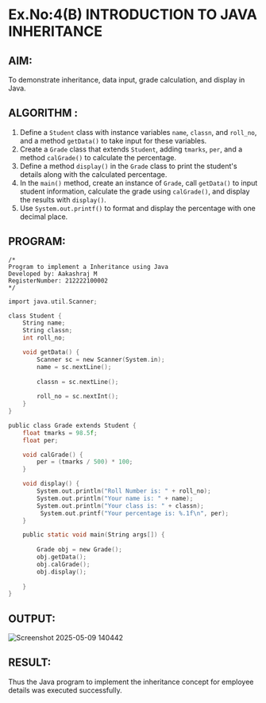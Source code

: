 # Ex.No:4(B) INTRODUCTION TO JAVA INHERITANCE

## AIM:
To demonstrate inheritance, data input, grade calculation, and display in Java.

## ALGORITHM :

1. Define a `Student` class with instance variables `name`, `classn`, and `roll_no`, and a method `getData()` to take input for these variables.
2. Create a `Grade` class that extends `Student`, adding `tmarks`, `per`, and a method `calGrade()` to calculate the percentage.
3. Define a method `display()` in the `Grade` class to print the student's details along with the calculated percentage.
4. In the `main()` method, create an instance of `Grade`, call `getData()` to input student information, calculate the grade using `calGrade()`, and display the results with `display()`.
5. Use `System.out.printf()` to format and display the percentage with one decimal place.

## PROGRAM:
 ```
/*
Program to implement a Inheritance using Java
Developed by: Aakashraj M
RegisterNumber: 212222100002
*/
```
```c
import java.util.Scanner;

class Student {
    String name;
    String classn; 
    int roll_no;

    void getData() {
        Scanner sc = new Scanner(System.in);
        name = sc.nextLine();
        
        classn = sc.nextLine();
       
        roll_no = sc.nextInt();
    }
}

public class Grade extends Student {
    float tmarks = 98.5f; 
    float per;

    void calGrade() {
        per = (tmarks / 500) * 100; 
    }

    void display() {
        System.out.println("Roll Number is: " + roll_no);
        System.out.println("Your name is: " + name);
        System.out.println("Your class is: " + classn);
         System.out.printf("Your percentage is: %.1f\n", per);
    }

    public static void main(String args[]) {
      
        Grade obj = new Grade();
        obj.getData();
        obj.calGrade();
        obj.display();
        
    }
}
```
## OUTPUT:

![Screenshot 2025-05-09 140442](https://github.com/user-attachments/assets/97c29900-343a-4ff3-88b4-3ceb7f8175c4)


## RESULT:
Thus the Java program to implement the inheritance concept for employee details was  executed successfully.

